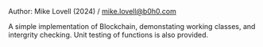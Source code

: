 Author: Mike Lovell (2024) / mike.lovell@b0h0.com

A simple implementation of Blockchain, demonstating working classes, and intergrity checking.
Unit testing of functions is also provided.
